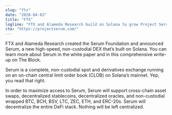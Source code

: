```yaml
---
slug: "ftx"
date: "2020-04-03"
title: "FTX"
logline: "FTX and Alameda Research build on Solana to grow Project Serum, a next generation decentralized exchange."
cta: "https://projectserum.com/"
---
```


FTX and Alameda Research created the Serum Foundation and announced Serum, a new high-speed, non-custodial DEX that’s built on Solana. You can learn more about Serum in the white paper and in this comprehensive write-up on The Block.

Serum is a complete, non-custodial spot and derivatives exchange running on an on-chain central limit order book (CLOB) on Solana’s mainnet. Yep, you read that right.

In order to maximize access to Serum, Serum will support cross-chain asset swaps, decentralized stablecoins, decentralized oracles, and non-custodial wrapped BTC, BCH, BSV, LTC, ZEC, ETH, and ERC-20s. Serum will decentralize the entire DeFi stack. Nothing will be left centralized.

